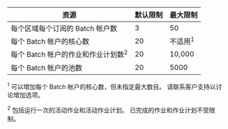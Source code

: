 | **资源** | **默认限制** | **最大限制** |
| --- | --- | --- |
| 每个区域每个订阅的 Batch 帐户数 |3 |50 |
| 每个 Batch 帐户的核心数 |20 |不适用<sup>1</sup> |
| 每个 Batch 帐户的作业和作业计划数<sup>2</sup> |20 |10,000 |
| 每个 Batch 帐户的池数 |20 |5000 |

<sup>1</sup> 可以增加每个 Batch 帐户的核心数，但未指定最大数目。 请联系客户支持以讨论增加选项。

<sup>2</sup> 包括运行一次的活动作业和活动作业计划。 已完成的作业和作业计划不受限制。


<!--HONumber=Feb17_HO2-->



